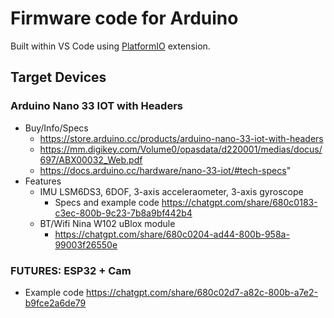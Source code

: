 # Firmware code for Arduino

Built within VS Code using [PlatformIO](https://platformio.org/) extension.


## Target Devices

### Arduino Nano 33 IOT with Headers
- Buy/Info/Specs
  - https://store.arduino.cc/products/arduino-nano-33-iot-with-headers
  - https://mm.digikey.com/Volume0/opasdata/d220001/medias/docus/697/ABX00032_Web.pdf
  - https://docs.arduino.cc/hardware/nano-33-iot/#tech-specs"
- Features
  - IMU LSM6DS3, 6DOF, 3-axis acceleraometer, 3-axis gyroscope
    - Specs and example code https://chatgpt.com/share/680c0183-c3ec-800b-9c23-7b8a9bf442b4
  - BT/Wifi Nina W102 uBlox module 
    - https://chatgpt.com/share/680c0204-ad44-800b-958a-99003f26550e


### FUTURES: ESP32 + Cam
- Example code https://chatgpt.com/share/680c02d7-a82c-800b-a7e2-b9fce2a6de79